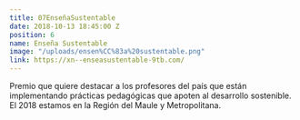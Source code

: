 ```yaml
---
title: 07EnseñaSustentable
date: 2018-10-13 18:45:00 Z
position: 6
name: Enseña Sustentable
image: "/uploads/ensen%CC%83a%20sustentable.png"
link: https://xn--enseasustentable-9tb.com/
---
```


Premio que quiere destacar a los profesores del país que están implementando prácticas pedagógicas que apoten al desarrollo sostenible. El 2018 estamos en la Región del Maule y Metropolitana. 
